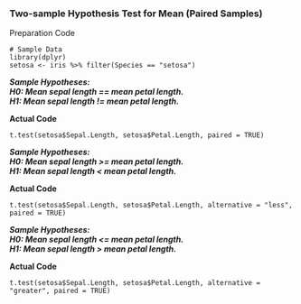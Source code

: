 ### Two-sample Hypothesis Test for Mean (Paired Samples)
Preparation Code
```
# Sample Data
library(dplyr)
setosa <- iris %>% filter(Species == "setosa")
```
**_Sample Hypotheses:</br>
H0: Mean sepal length == mean petal length.</br>
H1: Mean sepal length != mean petal length._**</br>

**Actual Code**
```
t.test(setosa$Sepal.Length, setosa$Petal.Length, paired = TRUE)
```
**_Sample Hypotheses:</br>
H0: Mean sepal length >= mean petal length.</br>
H1: Mean sepal length < mean petal length._**</br>

**Actual Code**
```
t.test(setosa$Sepal.Length, setosa$Petal.Length, alternative = "less", paired = TRUE)
```
**_Sample Hypotheses:</br>
H0: Mean sepal length <= mean petal length.</br>
H1: Mean sepal length > mean petal length._**</br>

**Actual Code**
```
t.test(setosa$Sepal.Length, setosa$Petal.Length, alternative = "greater", paired = TRUE)
```
